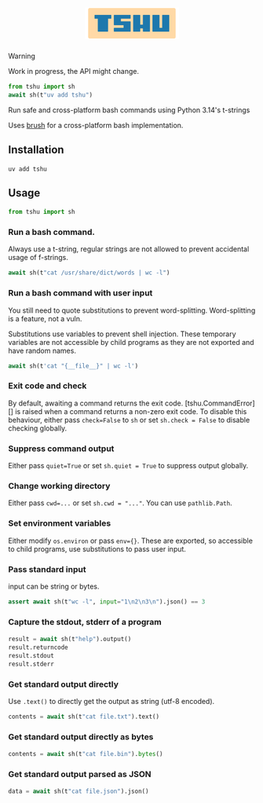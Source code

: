 # <center>![](./docs/assets/tshu-logo.svg)</center>

> [!WARNING]
> Work in progress, the API might change.

```py
from tshu import sh
await sh(t"uv add tshu")
```

Run safe and cross-platform bash commands using Python 3.14's t-strings

Uses [brush](https://github.com/reubeno/brush) for a cross-platform bash implementation.

## Installation

```shell
uv add tshu
```

## Usage

```py
from tshu import sh
```

### Run a bash command.

Always use a t-string, regular strings are not allowed to prevent accidental usage of
f-strings.

```py
await sh(t"cat /usr/share/dict/words | wc -l")
```

### Run a bash command with user input

You still need to quote substitutions to prevent word-splitting. Word-splitting is a
feature, not a vuln.

Substitutions use variables to prevent shell injection. These temporary variables
are not accessible by child programs as they are not exported and have random names.

```py
await sh(t'cat "{__file__}" | wc -l')
```

### Exit code and check

By default, awaiting a command returns the exit code. [tshu.CommandError][] is raised
when a command returns a non-zero exit code. To disable this behaviour, either
pass `check=False` to `sh` or set `sh.check = False` to disable checking globally.

### Suppress command output

Either pass `quiet=True` or set `sh.quiet = True` to suppress output globally.

### Change working directory

Either pass `cwd=...` or set `sh.cwd = "..."`. You can use `pathlib.Path`.

### Set environment variables

Either modify `os.environ` or pass `env={}`. These are exported, so accessible to
child programs, use substitutions to pass user input.

### Pass standard input

input can be string or bytes.

```py
assert await sh(t"wc -l", input="1\n2\n3\n").json() == 3
```

### Capture the stdout, stderr of a program

```py
result = await sh(t"help").output()
result.returncode
result.stdout
result.stderr
```

### Get standard output directly

Use `.text()` to directly get the output as string (utf-8 encoded).

```py
contents = await sh(t"cat file.txt").text()
```

### Get standard output directly as bytes

```py
contents = await sh(t"cat file.bin").bytes()
```

### Get standard output parsed as JSON

```py
data = await sh(t"cat file.json").json()
```
